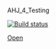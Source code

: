 AHJ_4_Testing

[![Build status](https://ci.appveyor.com/api/projects/status/3fuuvtoximxtt2jp?svg=true)](https://ci.appveyor.com/project/Markedone60/ahj-homework-testing-4)

[Open](https://markedone60.github.io/ahj_homework_testing_4/)